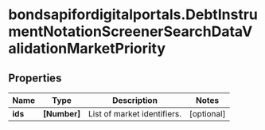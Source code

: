 # bondsapifordigitalportals.DebtInstrumentNotationScreenerSearchDataValidationMarketPriority

## Properties

Name | Type | Description | Notes
------------ | ------------- | ------------- | -------------
**ids** | **[Number]** | List of market identifiers. | [optional] 


